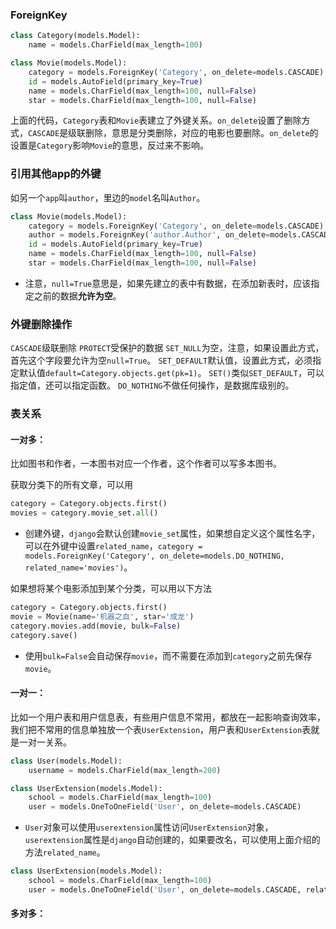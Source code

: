 ### ForeignKey

```python
class Category(models.Model):
    name = models.CharField(max_length=100)

class Movie(models.Model):
    category = models.ForeignKey('Category', on_delete=models.CASCADE)
    id = models.AutoField(primary_key=True)
    name = models.CharField(max_length=100, null=False)
    star = models.CharField(max_length=100, null=False)
```
上面的代码，`Category`表和`Movie`表建立了外键关系。`on_delete`设置了删除方式，`CASCADE`是级联删除，意思是分类删除，对应的电影也要删除。`on_delete`的设置是`Category`影响`Movie`的意思，反过来不影响。

### 引用其他app的外键
如另一个`app`叫`author`，里边的`model`名叫`Author`。

```python
class Movie(models.Model):
    category = models.ForeignKey('Category', on_delete=models.CASCADE)
    author = models.ForeignKey('author.Author', on_delete=models.CASCADE, null=True)
    id = models.AutoField(primary_key=True)
    name = models.CharField(max_length=100, null=False)
    star = models.CharField(max_length=100, null=False)
```
* 注意，`null=True`意思是，如果先建立的表中有数据，在添加新表时，应该指定之前的数据**允许为空**。

### 外键删除操作
`CASCADE`级联删除
`PROTECT`受保护的数据
`SET_NULL`为空，注意，如果设置此方式，首先这个字段要允许为空`null=True`。
`SET_DEFAULT`默认值，设置此方式，必须指定默认值`default=Category.objects.get(pk=1)`。
`SET()`类似`SET_DEFAULT`，可以指定值，还可以指定函数。
`DO_NOTHING`不做任何操作，是数据库级别的。

### 表关系
#### 一对多：
比如图书和作者，一本图书对应一个作者，这个作者可以写多本图书。

获取分类下的所有文章，可以用

```python
category = Category.objects.first()
movies = category.movie_set.all()
```
* 创建外键，`django`会默认创建`movie_set`属性，如果想自定义这个属性名字，可以在外键中设置`related_name`，`category = models.ForeignKey('Category', on_delete=models.DO_NOTHING, related_name='movies')`。

如果想将某个电影添加到某个分类，可以用以下方法

```python
category = Category.objects.first()
movie = Movie(name='机器之血', star='成龙')
category.movies.add(movie, bulk=False)
category.save()
```
* 使用`bulk=False`会自动保存`movie`，而不需要在添加到`category`之前先保存`movie`。

#### 一对一：
比如一个用户表和用户信息表，有些用户信息不常用，都放在一起影响查询效率，我们把不常用的信息单独放一个表`UserExtension`，用户表和`UserExtension`表就是一对一关系。

```python
class User(models.Model):
    username = models.CharField(max_length=200)

class UserExtension(models.Model):
    school = models.CharField(max_length=100)
    user = models.OneToOneField('User', on_delete=models.CASCADE)

```
* `User`对象可以使用`userextension`属性访问`UserExtension`对象，`userextension`属性是`django`自动创建的，如果要改名，可以使用上面介绍的方法`related_name`。

```python
class UserExtension(models.Model):
    school = models.CharField(max_length=100)
    user = models.OneToOneField('User', on_delete=models.CASCADE, related_name='extension')
```

#### 多对多：


